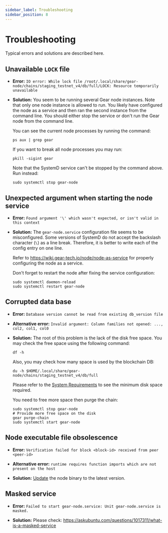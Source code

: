 ```yaml
---
sidebar_label: Troubleshooting
sidebar_position: 8
---
```


# Troubleshooting

Typical errors and solutions are described here.

## Unavailable `LOCK` file

- **Error:** `IO error: While lock file /root/.local/share/gear-node/chains/staging_testnet_v4/db/full/LOCK: Resource temporarily unavailable`

- **Solution:** You seem to be running several Gear node instances. Note that only one node instance is allowed to run. You likely have configured the node as a service and then ran the second instance from the command line. You should either stop the service or don't run the Gear node from the command line.

    You can see the current node processes by running the command:

    ```shell
    ps aux | grep gear
    ```

    If you want to break all node processes you may run:

    ```shell
    pkill -sigint gear
    ```

    Note that the SystemD service can't be stopped by the command above. Run instead:

    ```shell
    sudo systemctl stop gear-node
    ```

## Unexpected argument when starting the node service

- **Error:** `Found argument '\' which wasn't expected, or isn't valid in this context`

- **Solution:** The `gear-node.service` configuration file seems to be misconfigured. Some versions of SystemD do not accept the backslash character (`\`) as a line break. Therefore, it is better to write each of the config entry on one line.

    Refer to https://wiki.gear-tech.io/node/node-as-service for properly configuring the node as a service.

    Don't forget to restart the node after fixing the service configuration:

    ```shell
    sudo systemctl daemon-reload
    sudo systemctl restart gear-node
    ```

## Corrupted data base

- **Error:** `Database version cannot be read from existing db_version file`

- **Alternative error:** `Invalid argument: Column families not opened: ..., col2, col1, col0`

- **Solution:** The root of this problem is the lack of the disk free space. You may check the free space using the following command:

    ```shell
    df -h
    ```

    Also, you may check how many space is used by the blockchain DB:

    ```shell
    du -h $HOME/.local/share/gear-node/chains/staging_testnet_v4/db/full
    ```

    Please refer to the [System Requirements](/docs/node/setting-up#system-requirements) to see the minimum disk space required.

    You need to free more space then purge the chain:

    ```shell
    sudo systemctl stop gear-node
    # Provide more free space on the disk
    gear purge-chain
    sudo systemctl start gear-node
    ```

## Node executable file obsolescence

- **Error:** `Verification failed for block <block-id> received from peer <peer-id>`

- **Alternative error:** `runtime requires function imports which are not present on the host`

- **Solution:** [Update](/docs/node/node-as-service#update-the-node-with-the-new-version) the node binary to the latest version.

## Masked service

- **Error:** `Failed to start gear-node.service: Unit gear-node.service is masked.`

- **Solution:** Please check: https://askubuntu.com/questions/1017311/what-is-a-masked-service
